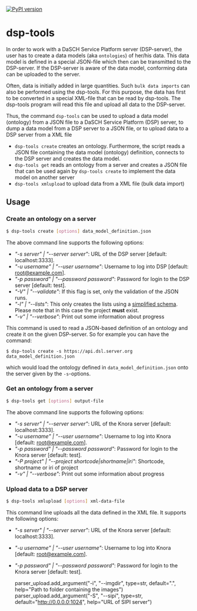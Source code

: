 [![PyPI version](https://badge.fury.io/py/dsp-tools.svg)](https://badge.fury.io/py/dsp-tools)

# dsp-tools
In order to work with a DaSCH Service Platform server (DSP-server), the user has to create a data
models (aka `ontologies`) of her/his data. This data model is defined in a special JSON-file which
then can be transmitted to the DSP-server. If the DSP-server is aware of the data model, conforming data
can be uploaded to the server.

Often, data is initially added in large quantities. Such `bulk data imports` can also be performed using the
dsp-tools. For this purpose, the data has first to be converted in a special XML-file that can be read by
dsp-tools. The dsp-tools program will read this file and upload all data to the DSP-server.

Thus, the command `dsp-tools` can be used to upload a data model (ontology) from a JSON file to a DaSCH Service Platform (DSP)
server, to dump a data model from a DSP server to a JSON file, or to upload data to a DSP server from
a XML file

- `dsp-tools create` creates an ontology. Furthermore, the script reads a JSON file containing the data model 
  (ontology) definition, connects to the DSP server and creates the data model.
- `dsp-tools get` reads an ontology from a server and creates a JSON file that can be used again by
  `dsp-tools create` to implement the data model on another server
- `dsp-tools xmlupload` to upload data from a XML file (bulk data import)

## Usage

### Create an ontology on a server

```bash
$ dsp-tools create [options] data_model_definition.json
```
The above command line supports the following options:

- _"-s server" | "--server server"_: URL of the DSP server [default: localhost:3333].
- _"-u username" | "--user username"_: Username to log into DSP [default: root@example.com].
- _"-p password" | "--password password"_: Password for login to the DSP server [default: test].
- _"-V" | "--validate"_: If this flag is set, only the validation of the JSON runs.
- _"-l" | "--lists"_: This only creates the lists using a [simplified schema](#json-for-lists). Please note
  that in this case the project __must__ exist.
- _"-v" | "--verbose"_: Print out some information about progress
  
This command is used to read a JSON-based definition of an ontology and create it on the
given DSP-server. So for example you can have the command:

```
$ dsp-tools create -s https://api.dsl.server.org data_model_definition.json
```

which would load the ontology defined in `data_model_definition.json` onto the server given
by the `-s`-options.

### Get an ontology from a server

```bash
$ dsp-tools get [options] output-file
```

The above command line supports the following options:

- _"-s server" | "--server server"_: URL of the Knora server [default: localhost:3333].
- _"-u username" | "--user username"_: Username to log into Knora [default: root@example.com].
- _"-p password" | "--password password"_: Password for login to the Knora server [default: test].
- _"-P project" | "--project shortcode|shortname|iri"_: Shortcode, shortname or iri of project
- _"-v" | "--verbose"_: Print out some information about progress

### Upload data to a DSP server

```bash
$ dsp-tools xmlupload [options] xml-data-file
```

This command line uploads all the data defined in the XML file. It supports the following options:

- _"-s server" | "--server server"_: URL of the Knora server [default: localhost:3333].
- _"-u username" | "--user username"_: Username to log into Knora [default: root@example.com].
- _"-p password" | "--password password"_: Password for login to the Knora server [default: test].

    parser_upload.add_argument("-i", "--imgdir", type=str, default=".", help="Path to folder containing the images")
    parser_upload.add_argument("-S", "--sipi", type=str, default="http://0.0.0.0:1024", help="URL of SIPI server")

